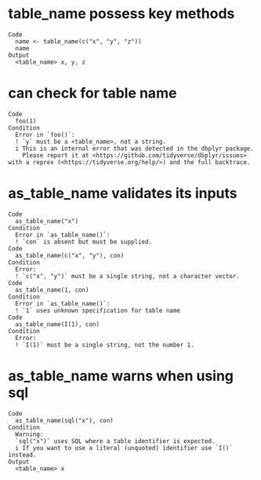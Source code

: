 # table_name possess key methods

    Code
      name <- table_name(c("x", "y", "z"))
      name
    Output
      <table_name> x, y, z

# can check for table name

    Code
      foo(1)
    Condition
      Error in `foo()`:
      ! `y` must be a <table_name>, not a string.
      i This is an internal error that was detected in the dbplyr package.
        Please report it at <https://github.com/tidyverse/dbplyr/issues> with a reprex (<https://tidyverse.org/help/>) and the full backtrace.

# as_table_name validates its inputs

    Code
      as_table_name("x")
    Condition
      Error in `as_table_name()`:
      ! `con` is absent but must be supplied.
    Code
      as_table_name(c("x", "y"), con)
    Condition
      Error:
      ! `c("x", "y")` must be a single string, not a character vector.
    Code
      as_table_name(1, con)
    Condition
      Error in `as_table_name()`:
      ! `1` uses unknown specification for table name
    Code
      as_table_name(I(1), con)
    Condition
      Error:
      ! `I(1)` must be a single string, not the number 1.

# as_table_name warns when using sql

    Code
      as_table_name(sql("x"), con)
    Condition
      Warning:
      `sql("x")` uses SQL where a table identifier is expected.
      i If you want to use a literal (unquoted) identifier use `I()` instead.
    Output
      <table_name> x

